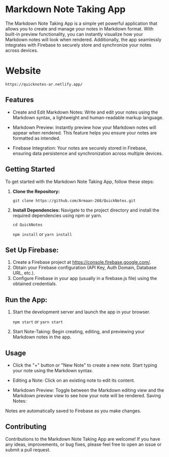# Markdown Note Taking App

The Markdown Note Taking App is a simple yet powerful application that allows you to create and manage your notes in Markdown format. With built-in preview functionality, you can instantly visualize how your Markdown notes will look when rendered. Additionally, the app seamlessly integrates with Firebase to securely store and synchronize your notes across devices.

# Website

`https://quicknotes-ar.netlify.app/`

## Features

- Create and Edit Markdown Notes: Write and edit your notes using the Markdown syntax, a lightweight and human-readable markup language.

- Markdown Preview: Instantly preview how your Markdown notes will appear when rendered. This feature helps you ensure your notes are formatted as intended.

- Firebase Integration: Your notes are securely stored in Firebase, ensuring data persistence and synchronization across multiple devices.

## Getting Started

To get started with the Markdown Note Taking App, follow these steps:

1. **Clone the Repository:**
   
   `git clone https://github.com/Armaan-268/QuickNotes.git`
2. **Install Dependencies:**
Navigate to the project directory and install the required dependencies using npm or yarn.

   `cd QuickNotes`

   `npm install` or `yarn install`

## Set Up Firebase:

1. Create a Firebase project at https://console.firebase.google.com/.
2. Obtain your Firebase configuration (API Key, Auth Domain, Database URL, etc.).
3. Configure Firebase in your app (usually in a firebase.js file) using the obtained credentials.

## Run the App:
 1. Start the development server and launch the app in your browser.

    `npm start`
    or
    `yarn start`

 2. Start Note-Taking:
   Begin creating, editing, and previewing your Markdown notes in the app.

## Usage

- Click the "+" button or "New Note" to create a new note.
Start typing your note using the Markdown syntax.

- Editing a Note:
Click on an existing note to edit its content.

- Markdown Preview:
Toggle between the Markdown editing view and the Markdown preview view to see how your note will be rendered.
Saving Notes:

Notes are automatically saved to Firebase as you make changes.

## Contributing
Contributions to the Markdown Note Taking App are welcome! If you have any ideas, improvements, or bug fixes, please feel free to open an issue or submit a pull request.
